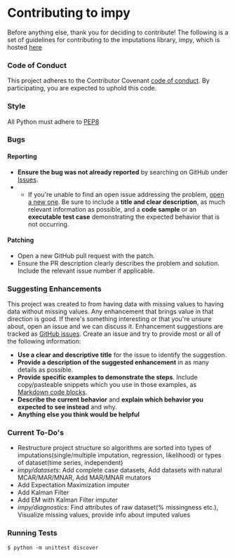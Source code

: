 # Contributing to impy
Before anything else, thank you for deciding to contribute!
The following is a set of guidelines for contributing to the imputations library, impy, which is hosted [here](https://github.com/eltonlaw/impy) 

### Code of Conduct
This project adheres to the Contributor Covenant [code of conduct](CODE_OF_CONDUCT.md).
By participating, you are expected to uphold this code.

### Style
All Python must adhere to [PEP8](https://www.python.org/dev/peps/pep-0008/)

### Bugs

#### Reporting
* **Ensure the bug was not already reported** by searching on GitHub under [Issues](https://github.com/eltonlaw/impy/issues).
* * If you're unable to find an open issue addressing the problem, [open a new one](https://github.com/rails/rails/issues/new). Be sure to include a **title and clear description**, as much relevant information as possible, and a **code sample** or an **executable test case** demonstrating the expected behavior that is not occurring.

#### Patching
* Open a new GitHub pull request with the patch.
* Ensure the PR description clearly describes the problem and solution. Include the relevant issue number if applicable.

### Suggesting Enhancements
This project was created to from having data with missing values to having data without missing values. Any enhancement that brings value in that direction is good. If there's something interesting or that you're unsure about, open an issue and we can discuss it.
Enhancement suggestions are tracked as [GitHub issues](https://guides.github.com/features/issues/). Create an issue and try to provide most or all of the following information:
* **Use a clear and descriptive title** for the issue to identify the suggestion.
* **Provide a description of the suggested enhancement** in as many details as possible.
* **Provide specific examples to demonstrate the steps**. Include copy/pasteable snippets which you use in those examples, as [Markdown code blocks](https://help.github.com/articles/markdown-basics/#multiple-lines).
* **Describe the current behavior** and **explain which behavior you expected to see instead** and why.
* **Anything else you think would be helpful**

### Current To-Do's
* Restructure project structure so algorithms are sorted into types of imputations(single/multiple imputation, regression, likelihood) or types of dataset(time series, independent) 
* _impy/datasets_: Add complete case datasets, Add datasets with natural MCAR/MAR/MNAR, Add MAR/MNAR mutators  
* Add Expectation Maximization imputer
* Add Kalman Filter
* Add EM with Kalman Filter imputer
* _impy/diagnostics_: Find attributes of raw dataset(% missingness etc.), Visualize missing values, provide info about imputed values 

### Running Tests

``` shell
$ python -m unittest discover
```

